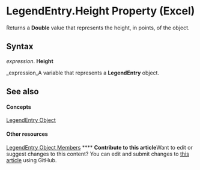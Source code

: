 
# LegendEntry.Height Property (Excel)

Returns a  **Double** value that represents the height, in points, of the object.


## Syntax

 _expression_. **Height**

 _expression_A variable that represents a  **LegendEntry** object.


## See also


#### Concepts


 [LegendEntry Object](ebe8c35c-87b4-11e6-0675-b8bcc8c668a5.md)
#### Other resources


 [LegendEntry Object Members](185ac816-1220-d454-2f13-d36055dfa8a7.md)
****   **Contribute to this article**Want to edit or suggest changes to this content? You can edit and submit changes to  [this article](https://github.com/jhershey00/VBA_Excel_Test/OpenXMLCon/articles/519fdbf7-ce93-2572-d395-5a7668a93cde.md) using GitHub.

